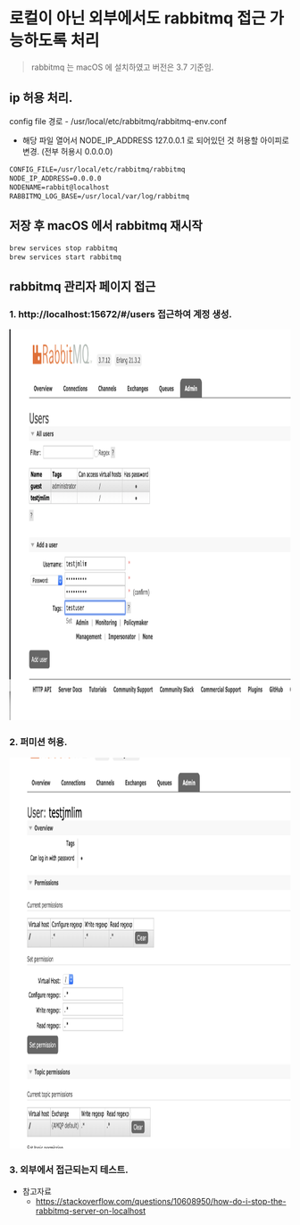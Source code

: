 

# 로컬이 아닌 외부에서도 rabbitmq 접근 가능하도록 처리
 >  rabbitmq 는 macOS 에 설치하였고 버전은 3.7 기준임.
## ip 허용 처리.
config file 경로 - /usr/local/etc/rabbitmq/rabbitmq-env.conf

 - 해당 파일 열어서 NODE_IP_ADDRESS 127.0.0.1 로 되어있던 것 허용할 아이피로 변경. (전부 허용시 0.0.0.0)
~~~
CONFIG_FILE=/usr/local/etc/rabbitmq/rabbitmq
NODE_IP_ADDRESS=0.0.0.0
NODENAME=rabbit@localhost
RABBITMQ_LOG_BASE=/usr/local/var/log/rabbitmq
~~~

## 저장 후 macOS 에서 rabbitmq 재시작
~~~
brew services stop rabbitmq
brew services start rabbitmq
~~~

## rabbitmq 관리자 페이지 접근
### 1. http://localhost:15672/#/users 접근하여 계정 생성.
 <img src="/rabbitmq_img/rabbitmq-admin-adduser.png" width="700px" height="700px"/>

### 2. 퍼미션 허용.
 <img src="/rabbitmq_img/rabbitmq-admin-set-permission.png" width="700px" height="700px"/>

### 3. 외부에서 접근되는지 테스트.


 -  참고자료
    -  https://stackoverflow.com/questions/10608950/how-do-i-stop-the-rabbitmq-server-on-localhost
